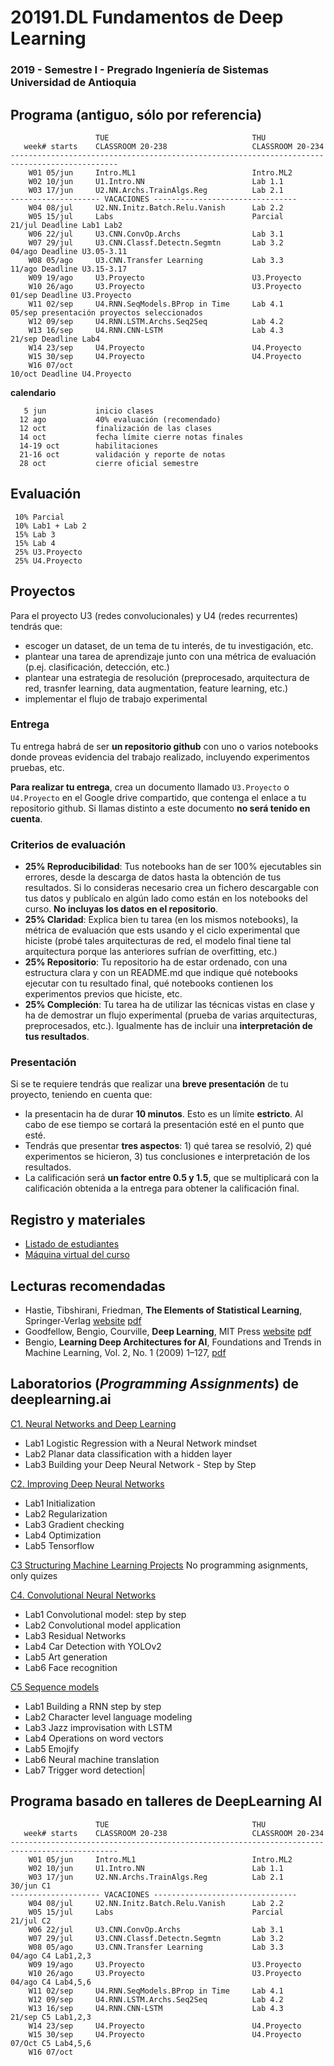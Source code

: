 # 20191.DL Fundamentos de Deep Learning
### 2019 - Semestre I - Pregrado Ingeniería de Sistemas Universidad de Antioquia


## Programa (antiguo, sólo por referencia)

```
                   TUE                                THU
   week# starts    CLASSROOM 20-238                   CLASSROOM 20-234         
----------------------------------------------------------------------------------------------
    W01 05/jun     Intro.ML1                          Intro.ML2
    W02 10/jun     U1.Intro.NN                        Lab 1.1
    W03 17/jun     U2.NN.Archs.TrainAlgs.Reg          Lab 2.1        
-------------------- VACACIONES --------------------------------
    W04 08/jul     U2.NN.Initz.Batch.Relu.Vanish      Lab 2.2
    W05 15/jul     Labs                               Parcial         21/jul Deadline Lab1 Lab2
    W06 22/jul     U3.CNN.ConvOp.Archs                Lab 3.1
    W07 29/jul     U3.CNN.Classf.Detectn.Segmtn       Lab 3.2         04/ago Deadline U3.05-3.11
    W08 05/ago     U3.CNN.Transfer Learning           Lab 3.3         11/ago Deadline U3.15-3.17
    W09 19/ago     U3.Proyecto                        U3.Proyecto
    W10 26/ago     U3.Proyecto                        U3.Proyecto     01/sep Deadline U3.Proyecto
    W11 02/sep     U4.RNN.SeqModels.BProp in Time     Lab 4.1         05/sep presentación proyectos seleccionados
    W12 09/sep     U4.RNN.LSTM.Archs.Seq2Seq          Lab 4.2
    W13 16/sep     U4.RNN.CNN-LSTM                    Lab 4.3         21/sep Deadline Lab4
    W14 23/sep     U4.Proyecto                        U4.Proyecto
    W15 30/sep     U4.Proyecto                        U4.Proyecto
    W16 07/oct                                                        10/oct Deadline U4.Proyecto
```
**calendario**

       5 jun           inicio clases
      12 ago           40% evaluación (recomendado)
      12 oct           finalización de las clases
      14 oct           fecha límite cierre notas finales
      14-19 oct        habilitaciones
      21-16 oct        validación y reporte de notas
      28 oct           cierre oficial semestre
    
 ## Evaluación
 
     10% Parcial
     10% Lab1 + Lab 2
     15% Lab 3
     15% Lab 4
     25% U3.Proyecto
     25% U4.Proyecto
     
## Proyectos

Para el proyecto U3 (redes convolucionales) y U4 (redes recurrentes) tendrás que:

- escoger un dataset, de un tema de tu interés, de tu investigación, etc.
- plantear una tarea de aprendizaje junto con una métrica de evaluación (p.ej. clasificación, detección, etc.)
- plantear una estrategia de resolución (preprocesado, arquitectura de red, trasnfer learning, data augmentation, feature learning, etc.)
- implementar el flujo de trabajo experimental

### Entrega

Tu entrega habrá de ser **un repositorio github** con uno o varios notebooks donde proveas evidencia del trabajo realizado, incluyendo experimentos pruebas, etc.

**Para realizar tu entrega**, crea un documento llamado `U3.Proyecto` o `U4.Proyecto` en el Google drive compartido, que contenga el enlace a tu repositorio github. Si llamas distinto a este documento **no será tenido en cuenta**.

### Criterios de evaluación

- **25% Reproducibilidad**: Tus notebooks han de ser 100% ejecutables sin errores, desde la descarga de datos hasta la obtención de tus resultados. Si lo consideras necesario crea un fichero descargable con tus datos y publícalo en algún lado como están en los notebooks del curso. **No incluyas los datos en el repositorio**.
- **25% Claridad**: Explica bien tu tarea (en los mismos notebooks), la métrica de evaluación que ests usando y el ciclo experimental que hiciste (probé tales arquitecturas de red, el modelo final tiene tal arquitectura porque las anteriores sufrían de overfitting, etc.) 
- **25% Repositorio**: Tu repositorio ha de estar ordenado, con una estructura clara y con un README.md que indique qué notebooks ejecutar con tu resultado final, qué notebooks contienen los experimentos previos que hiciste, etc.
- **25% Compleción**: Tu tarea ha de utilizar las técnicas vistas en clase y ha de demostrar un flujo experimental (prueba de varias arquitecturas, preprocesados, etc.). Igualmente has de incluir una **interpretación de tus resultados**.

### Presentación

Si se te requiere tendrás que realizar una **breve presentación** de tu proyecto, teniendo en cuenta que:

- la presentacin ha de durar **10 minutos**. Esto es un límite **estricto**. Al cabo de ese tiempo se cortará la presentación esté en el punto que esté.
- Tendrás que presentar **tres aspectos**: 1) qué tarea se resolvió, 2) qué experimentos se hicieron, 3) tus conclusiones e interpretación de los resultados.
- La calificación será **un factor entre 0.5 y 1.5**, que se multiplicará con la calificación obtenida a la entrega para obtener la calificación final.

 ## Registro y materiales
 
 - [Listado de estudiantes](https://docs.google.com/spreadsheets/d/1jbCc0ZHC5qFMhwMEpoCgSFzHwP6lx_V77E4Blh6Tk38/edit#gid=2001230691)
 - [Máquina virtual del curso](https://drive.google.com/file/d/1VI5oU_gQQ0LO_Eoiq8N66j1zgi8-vC6j/view?usp=sharing)
 

## Lecturas recomendadas

- Hastie, Tibshirani, Friedman, **The Elements of Statistical Learning**, Springer-Verlag [website](https://web.stanford.edu/~hastie/ElemStatLearn/) [pdf](https://web.stanford.edu/~hastie/ElemStatLearn/printings/ESLII_print12.pdf)
- Goodfellow, Bengio, Courville, **Deep Learning**, MIT Press [website](https://www.deeplearningbook.org/) [pdf](https://github.com/janishar/mit-deep-learning-book-pdf)
- Bengio, **Learning Deep Architectures for AI**, Foundations and Trends in
Machine Learning, Vol. 2, No. 1 (2009) 1–127, [pdf](http://www.iro.umontreal.ca/~bengioy/papers/ftml_book.pdf)


## Laboratorios (_Programming Assignments_) de deeplearning.ai
[C1. Neural Networks and Deep Learning](https://www.coursera.org/learn/neural-networks-deep-learning?specialization=deep-learning)
- Lab1 Logistic Regression with a Neural Network mindset
- Lab2 Planar data classification with a hidden layer
- Lab3 Building your Deep Neural Network - Step by Step

[C2. Improving Deep Neural Networks](https://www.coursera.org/learn/deep-neural-network?specialization=deep-learning)
- Lab1 Initialization
- Lab2 Regularization
- Lab3 Gradient checking
- Lab4 Optimization
- Lab5 Tensorflow

[C3 Structuring Machine Learning Projects](https://www.coursera.org/learn/machine-learning-projects)
No programming asignments, only quizes

[C4. Convolutional Neural Networks](https://www.coursera.org/learn/convolutional-neural-networks?specialization=deep-learning)
- Lab1 Convolutional model: step by step
- Lab2 Convolutional model application
- Lab3 Residual Networks
- Lab4 Car Detection with YOLOv2
- Lab5 Art generation
- Lab6 Face recognition

[C5 Sequence models](https://www.coursera.org/learn/nlp-sequence-models)
- Lab1 Building a RNN step by step
- Lab2 Character level language modeling
- Lab3 Jazz improvisation with LSTM
- Lab4 Operations on word vectors
- Lab5 Emojify
- Lab6 Neural machine translation
- Lab7 Trigger word detection|



## Programa basado en talleres de DeepLearning AI

```
                   TUE                                THU
   week# starts    CLASSROOM 20-238                   CLASSROOM 20-234         
----------------------------------------------------------------------------------------------
    W01 05/jun     Intro.ML1                          Intro.ML2
    W02 10/jun     U1.Intro.NN                        Lab 1.1
    W03 17/jun     U2.NN.Archs.TrainAlgs.Reg          Lab 2.1         30/jun C1 
-------------------- VACACIONES --------------------------------
    W04 08/jul     U2.NN.Initz.Batch.Relu.Vanish      Lab 2.2
    W05 15/jul     Labs                               Parcial         21/jul C2 
    W06 22/jul     U3.CNN.ConvOp.Archs                Lab 3.1
    W07 29/jul     U3.CNN.Classf.Detectn.Segmtn       Lab 3.2         
    W08 05/ago     U3.CNN.Transfer Learning           Lab 3.3         04/ago C4 Lab1,2,3
    W09 19/ago     U3.Proyecto                        U3.Proyecto
    W10 26/ago     U3.Proyecto                        U3.Proyecto     04/ago C4 Lab4,5,6
    W11 02/sep     U4.RNN.SeqModels.BProp in Time     Lab 4.1         
    W12 09/sep     U4.RNN.LSTM.Archs.Seq2Seq          Lab 4.2
    W13 16/sep     U4.RNN.CNN-LSTM                    Lab 4.3         21/sep C5 Lab1,2,3
    W14 23/sep     U4.Proyecto                        U4.Proyecto
    W15 30/sep     U4.Proyecto                        U4.Proyecto     07/Oct C5 Lab4,5,6
    W16 07/oct                                                        
```
